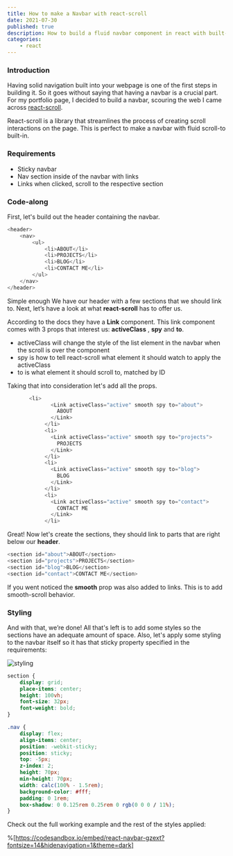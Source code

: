 ```yaml
---
title: How to make a Navbar with react-scroll
date: 2021-07-30
published: true
description: How to build a fluid navbar component in react with built-in scroll to behavior using react JS and react-scroll
categories:
    - react
---
```


### Introduction

Having solid navigation built into your webpage is one of the first steps in building it. So it goes without saying that having a navbar is a crucial part. For my portfolio page, I decided to build a navbar, scouring the web I came across [react-scroll](https://www.npmjs.com/package/react-scroll).

React-scroll is a library that streamlines the process of creating scroll interactions on the page. This is perfect to make a navbar with fluid scroll-to built-in.

### Requirements

-   Sticky navbar
-   Nav section inside of the navbar with links
-   Links when clicked, scroll to the respective section

### Code-along

First, let's build out the header containing the navbar.

```js
<header>
	<nav>
		<ul>
			<li>ABOUT</li>
			<li>PROJECTS</li>
			<li>BLOG</li>
			<li>CONTACT ME</li>
		</ul>
	</nav>
</header>
```

Simple enough We have our header with a few sections that we should link to. Next, let’s have a look at what **react-scroll** has to offer us.

According to the docs they have a **Link** component. This link component comes with 3 props that interest us: **activeClass** , **spy** and **to**.

-   activeClass will change the style of the list element in the navbar when the scroll is over the component
-   spy is how to tell react-scroll what element it should watch to apply the activeClass
-   to is what element it should scroll to, matched by ID

Taking that into consideration let's add all the props.

```js
       <li>
              <Link activeClass="active" smooth spy to="about">
                ABOUT
              </Link>
            </li>
            <li>
              <Link activeClass="active" smooth spy to="projects">
                PROJECTS
              </Link>
            </li>
            <li>
              <Link activeClass="active" smooth spy to="blog">
                BLOG
              </Link>
            </li>
            <li>
              <Link activeClass="active" smooth spy to="contact">
                CONTACT ME
              </Link>
            </li>
```

Great! Now let's create the sections, they should link to parts that are right below our **header**.

```js
<section id="about">ABOUT</section>
<section id="projects">PROJECTS</section>
<section id="blog">BLOG</section>
<section id="contact">CONTACT ME</section>
```

If you went noticed the **smooth** prop was also added to links. This is to add smooth-scroll behavior.

### Styling

And with that, we’re done! All that's left is to add some styles so the sections have an adequate amount of space. Also, let's apply some styling to the navbar itself so it has that sticky property specified in the requirements:

![styling](https://cdn.hashnode.com/res/hashnode/image/upload/v1649265442716/Vniq7BBDF.png)

```css
section {
	display: grid;
	place-items: center;
	height: 100vh;
	font-size: 32px;
	font-weight: bold;
}

.nav {
	display: flex;
	align-items: center;
	position: -webkit-sticky;
	position: sticky;
	top: -5px;
	z-index: 2;
	height: 70px;
	min-height: 70px;
	width: calc(100% - 1.5rem);
	background-color: #fff;
	padding: 0 1rem;
	box-shadow: 0 0.125rem 0.25rem 0 rgb(0 0 0 / 11%);
}
```

Check out the full working example and the rest of the styles applied:

%[https://codesandbox.io/embed/react-navbar-gzext?fontsize=14&hidenavigation=1&theme=dark]
